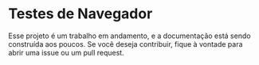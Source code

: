 # Testes de Navegador 

Esse projeto é um trabalho em andamento, e a documentação está sendo construída aos poucos. Se você deseja contribuir, fique à vontade para abrir uma issue ou um pull request.